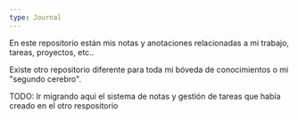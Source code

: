 ```yaml
---
type: Journal
---
```


En este repositorio están mis notas y anotaciones relacionadas a mi trabajo, tareas, proyectos, etc.. 

Existe otro repositorio diferente para toda mi bóveda de conocimientos o mi "segundo cerebro".

TODO: Ir migrando aqui el sistema de notas y gestión de tareas que había creado en el otro respositorio
